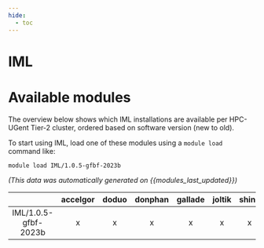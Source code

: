 ```yaml
---
hide:
  - toc
---
```


IML
===

# Available modules


The overview below shows which IML installations are available per HPC-UGent Tier-2 cluster, ordered based on software version (new to old).

To start using IML, load one of these modules using a `module load` command like:

```shell
module load IML/1.0.5-gfbf-2023b
```

*(This data was automatically generated on {{modules_last_updated}})*  

| |accelgor|doduo|donphan|gallade|joltik|shinx|skitty|
| :---: | :---: | :---: | :---: | :---: | :---: | :---: | :---: |
|IML/1.0.5-gfbf-2023b|x|x|x|x|x|x|x|
